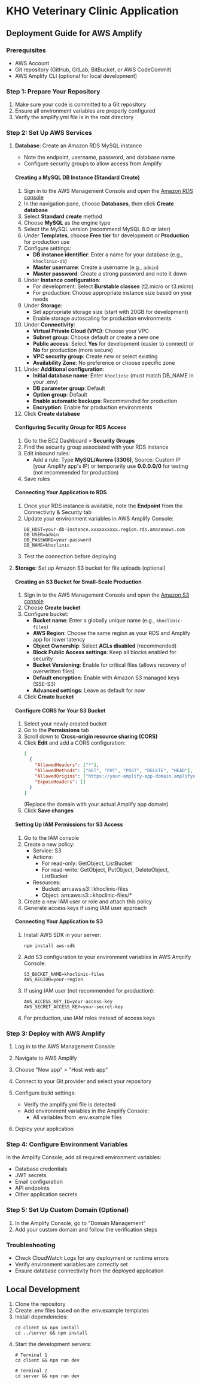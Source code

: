 # KHO Veterinary Clinic Application

## Deployment Guide for AWS Amplify

### Prerequisites
- AWS Account
- Git repository (GitHub, GitLab, BitBucket, or AWS CodeCommit)
- AWS Amplify CLI (optional for local development)

### Step 1: Prepare Your Repository
1. Make sure your code is committed to a Git repository
2. Ensure all environment variables are properly configured
3. Verify the amplify.yml file is in the root directory

### Step 2: Set Up AWS Services
1. **Database**: Create an Amazon RDS MySQL instance
   - Note the endpoint, username, password, and database name
   - Configure security groups to allow access from Amplify

   #### Creating a MySQL DB Instance (Standard Create)
   1. Sign in to the AWS Management Console and open the [Amazon RDS console](https://console.aws.amazon.com/rds/)
   2. In the navigation pane, choose **Databases**, then click **Create database**
   3. Select **Standard create** method
   4. Choose **MySQL** as the engine type
   5. Select the MySQL version (recommend MySQL 8.0 or later)
   6. Under **Templates**, choose **Free tier** for development or **Production** for production use
   7. Configure settings:
      - **DB instance identifier**: Enter a name for your database (e.g., `khoclinic-db`)
      - **Master username**: Create a username (e.g., `admin`)
      - **Master password**: Create a strong password and note it down
   8. Under **Instance configuration**:
      - For development: Select **Burstable classes** (t2.micro or t3.micro)
      - For production: Choose appropriate instance size based on your needs
   9. Under **Storage**:
      - Set appropriate storage size (start with 20GB for development)
      - Enable storage autoscaling for production environments
   10. Under **Connectivity**:
       - **Virtual Private Cloud (VPC)**: Choose your VPC
       - **Subnet group**: Choose default or create a new one
       - **Public access**: Select **Yes** for development (easier to connect) or **No** for production (more secure)
       - **VPC security group**: Create new or select existing
       - **Availability Zone**: No preference or choose specific zone
   11. Under **Additional configuration**:
       - **Initial database name**: Enter `khoclinic` (must match DB_NAME in your .env)
       - **DB parameter group**: Default
       - **Option group**: Default
       - **Enable automatic backups**: Recommended for production
       - **Encryption**: Enable for production environments
   12. Click **Create database**

   #### Configuring Security Group for RDS Access
   1. Go to the EC2 Dashboard > **Security Groups**
   2. Find the security group associated with your RDS instance
   3. Edit inbound rules:
      - Add a rule: Type **MySQL/Aurora (3306)**, Source: Custom IP (your Amplify app's IP) or temporarily use **0.0.0.0/0** for testing (not recommended for production)
   4. Save rules

   #### Connecting Your Application to RDS
   1. Once your RDS instance is available, note the **Endpoint** from the Connectivity & Security tab
   2. Update your environment variables in AWS Amplify Console:
      ```
      DB_HOST=your-db-instance.xxxxxxxxxx.region.rds.amazonaws.com
      DB_USER=admin
      DB_PASSWORD=your-password
      DB_NAME=khoclinic
      ```
   3. Test the connection before deploying

2. **Storage**: Set up Amazon S3 bucket for file uploads (optional)
   
   #### Creating an S3 Bucket for Small-Scale Production
   1. Sign in to the AWS Management Console and open the [Amazon S3 console](https://console.aws.amazon.com/s3/)
   2. Choose **Create bucket**
   3. Configure bucket:
      - **Bucket name**: Enter a globally unique name (e.g., `khoclinic-files`)
      - **AWS Region**: Choose the same region as your RDS and Amplify app for lower latency
      - **Object Ownership**: Select **ACLs disabled** (recommended)
      - **Block Public Access settings**: Keep all blocks enabled for security
      - **Bucket Versioning**: Enable for critical files (allows recovery of overwritten files)
      - **Default encryption**: Enable with Amazon S3 managed keys (SSE-S3)
      - **Advanced settings**: Leave as default for now
   4. Click **Create bucket**

   #### Configure CORS for Your S3 Bucket
   1. Select your newly created bucket
   2. Go to the **Permissions** tab
   3. Scroll down to **Cross-origin resource sharing (CORS)**
   4. Click **Edit** and add a CORS configuration:
      ```json
      [
        {
          "AllowedHeaders": ["*"],
          "AllowedMethods": ["GET", "PUT", "POST", "DELETE", "HEAD"],
          "AllowedOrigins": ["https://your-amplify-app-domain.amplifyapp.com"],
          "ExposeHeaders": []
        }
      ]
      ```
      (Replace the domain with your actual Amplify app domain)
   5. Click **Save changes**

   #### Setting Up IAM Permissions for S3 Access
   1. Go to the IAM console
   2. Create a new policy:
      - Service: S3
      - Actions: 
         - For read-only: GetObject, ListBucket
         - For read-write: GetObject, PutObject, DeleteObject, ListBucket
      - Resources: 
         - Bucket: arn:aws:s3:::khoclinic-files
         - Object: arn:aws:s3:::khoclinic-files/*
   3. Create a new IAM user or role and attach this policy
   4. Generate access keys if using IAM user approach

   #### Connecting Your Application to S3
   1. Install AWS SDK in your server:
      ```
      npm install aws-sdk
      ```
   2. Add S3 configuration to your environment variables in AWS Amplify Console:
      ```
      S3_BUCKET_NAME=khoclinic-files
      AWS_REGION=your-region
      ```
   3. If using IAM user (not recommended for production):
      ```
      AWS_ACCESS_KEY_ID=your-access-key
      AWS_SECRET_ACCESS_KEY=your-secret-key
      ```
   4. For production, use IAM roles instead of access keys

### Step 3: Deploy with AWS Amplify
1. Log in to the AWS Management Console
2. Navigate to AWS Amplify
3. Choose "New app" > "Host web app"
4. Connect to your Git provider and select your repository
5. Configure build settings:
   - Verify the amplify.yml file is detected
   - Add environment variables in the Amplify Console:
     - All variables from .env.example files

6. Deploy your application

### Step 4: Configure Environment Variables
In the Amplify Console, add all required environment variables:
- Database credentials
- JWT secrets
- Email configuration
- API endpoints
- Other application secrets

### Step 5: Set Up Custom Domain (Optional)
1. In the Amplify Console, go to "Domain Management"
2. Add your custom domain and follow the verification steps

### Troubleshooting
- Check CloudWatch Logs for any deployment or runtime errors
- Verify environment variables are correctly set
- Ensure database connectivity from the deployed application

## Local Development
1. Clone the repository
2. Create .env files based on the .env.example templates
3. Install dependencies:
   ```
   cd client && npm install
   cd ../server && npm install
   ```
4. Start the development servers:
   ```
   # Terminal 1
   cd client && npm run dev
   
   # Terminal 2
   cd server && npm run dev
   ```